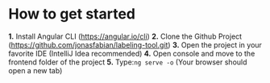 # How to get started
**1.** Install Angular CLI (https://angular.io/cli)
**2.** Clone the Github Project (https://github.com/jonasfabian/labeling-tool.git)
**3.** Open the project in your favorite IDE (IntelliJ Idea recommended)
**4.** Open console and move to the frontend folder of the project
**5.** Type:`ng serve -o` (Your browser should open a new tab)
